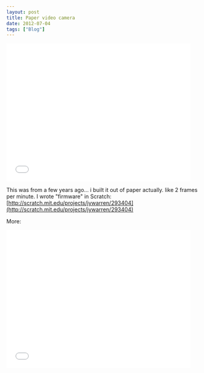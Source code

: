 ```yaml
---
layout: post
title: Paper video camera
date: 2012-07-04
tags: ["Blog"]
---
```


<iframe width="480" height="360" src="p-hEaeHNiNg" frameborder="0" allowfullscreen></iframe>

This was from a few years ago... i built it out of paper actually. like 2 frames per minute. I wrote "firmware" in Scratch: [http://scratch.mit.edu/projects/jywarren/293404](http://scratch.mit.edu/projects/jywarren/293404)

More:

<iframe width="480" height="360" src="Em2iCP7gagg" frameborder="0" allowfullscreen></iframe>